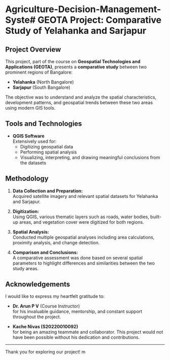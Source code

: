 # Agriculture-Decision-Management-Syste# GEOTA Project: Comparative Study of Yelahanka and Sarjapur

## Project Overview
This project, part of the course on **Geospatial Technologies and Applications (GEOTA)**, presents a **comparative study** between two prominent regions of Bangalore:  
- **Yelahanka** (North Bangalore)  
- **Sarjapur** (South Bangalore)

The objective was to understand and analyze the spatial characteristics, development patterns, and geospatial trends between these two areas using modern GIS tools.

## Tools and Technologies
- **QGIS Software**  
  Extensively used for:
  - Digitizing geospatial data
  - Performing spatial analysis
  - Visualizing, interpreting, and drawing meaningful conclusions from the datasets

## Methodology
1. **Data Collection and Preparation:**  
   Acquired satellite imagery and relevant spatial datasets for Yelahanka and Sarjapur.
   
2. **Digitization:**  
   Using QGIS, various thematic layers such as roads, water bodies, built-up areas, and vegetation cover were digitized for both regions.

3. **Spatial Analysis:**  
   Conducted multiple geospatial analyses including area calculations, proximity analysis, and change detection.

4. **Comparison and Conclusions:**  
   A comparative assessment was done based on several spatial parameters to highlight differences and similarities between the two study areas.

## Acknowledgements
I would like to express my heartfelt gratitude to:
- **Dr. Arun P V** (Course Instructor)  
  for his invaluable guidance, mentorship, and constant support throughout the project.
  
- **Kache Nivas (S20220010092)**  
  for being an amazing teammate and collaborator. This project would not have been possible without his dedication and contributions.

---

Thank you for exploring our project!
m